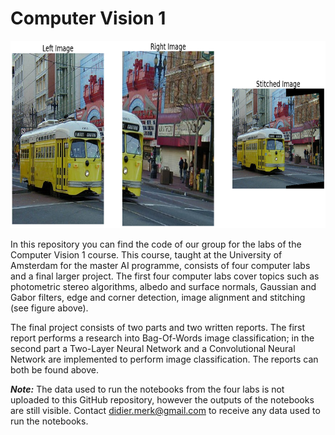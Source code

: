# Computer Vision 1

<p align="center">
<img src="https://github.com/DidierMerk/ComputerVision1/blob/main/image_stitching.png" width="700" height="300" alt="Example of image stitching techniques from the 4th computer lab">
</p>

In this repository you can find the code of our group for the labs of the Computer Vision 1 course. This course, taught at the University of Amsterdam for the master AI programme, consists of four computer labs and a final larger project. The first four computer labs cover topics such as photometric stereo algorithms, albedo and surface normals, Gaussian and Gabor filters, edge and corner detection, image alignment and stitching (see figure above).

The final project consists of two parts and two written reports. The first report performs a research into Bag-Of-Words image classification; in the second part a Two-Layer Neural Network and a Convolutional Neural Network are implemented to perform image classification. The reports can both be found above.

_**Note:**_ The data used to run the notebooks from the four labs is not uploaded to this GitHub repository, however the outputs of the notebooks are still visible. Contact didier.merk@gmail.com to receive any data used to run the notebooks.

